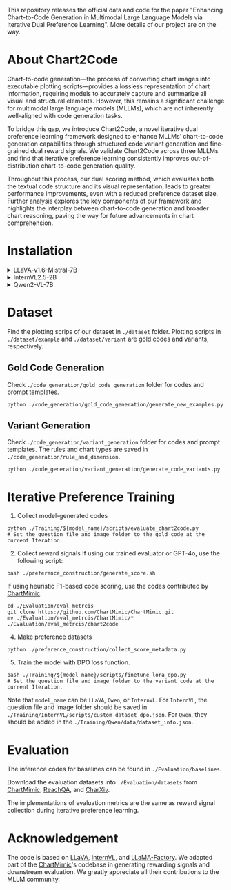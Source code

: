 This repository releases the official data and code for the paper "Enhancing Chart-to-Code Generation in Multimodal Large Language Models via Iterative Dual Preference Learning". More details of our project are on the way.

# About Chart2Code

Chart-to-code generation—the process of converting chart images into executable plotting scripts—provides a lossless representation of chart information, requiring models to accurately capture and summarize all visual and structural elements. However, this remains a significant challenge for multimodal large language models (MLLMs), which are not inherently well-aligned with code generation tasks.

To bridge this gap, we introduce Chart2Code, a novel iterative dual preference learning framework designed to enhance MLLMs’ chart-to-code generation capabilities through structured code variant generation and fine-grained dual reward signals. We validate Chart2Code across three MLLMs and find that iterative preference learning consistently improves out-of-distribution chart-to-code generation quality.

Throughout this process, our dual scoring method, which evaluates both the textual code structure and its visual representation, leads to greater performance improvements, even with a reduced preference dataset size. Further analysis explores the key components of our framework and highlights the interplay between chart-to-code generation and broader chart reasoning, paving the way for future advancements in chart comprehension.

# Installation

<details>
<summary>LLaVA-v1.6-Mistral-7B</summary>

This build process is based on [LLaVA](https://github.com/haotian-liu/LLaVA):
  
1. Clone this respository and move it to our ```./Training``` folder.

```
git clone https://github.com/haotian-liu/LLaVA.git
mv LLaVA ./Training
```
2. Install Package
```
cd ./Training/LLaVA
conda create -n llava python=3.10 -y
conda activate llava
pip install trl
```
3. Install additional packages for training cases
```
pip install -e ".[train]"
pip install flash-attn --no-build-isolation
```
4. Modify the TRL library adjust DPO for LLaVA
```
cd *your conda path*/envs/csr/lib/python3.10/site-packages/trl/trainer/
# Replace dop_trainer.py with dop_trainer.py in the 'Training/scripts_llava' folder.
```
5. Modify the parent class of llava_trainer
```
cd ./LLaVA/llava/train

# Modify llava_trainer.py as follows:

# from trl import DPOTrainer
# ...
# ...
# ...
# class LLaVATrainer(DPOTrainer):
```
6. Prepare training and evaluation script.
```
mkdir ./Training/LLaVA/scripts
mv ./scripts_llava/training/finetune_lora_sft.sh ./Training/LLaVA/scripts
mv ./scripts_llava/training/finetune_lora_dpo.sh ./Training/LLaVA/scripts
mv ./scripts_llava/evaluation/model_vqa_chart2code.py ./Training/LLaVA/llava/eval
mv ./scripts_llava/evaluation/model_vqa_chart2qa.py ./Training/LLaVA/llava/eval
mv ./scripts_llava/evaluation/evaluation_sampling.sh ./Training/LLaVA/scripts
```
</details>

<details>
<summary>InternVL2.5-2B</summary>

This build process is based on [InternVL](https://github.com/OpenGVLab/InternVL):

1. Clone this respository and move it to our ```./Training``` folder.

```
git clone https://github.com/OpenGVLab/InternVL.git
mv InternVL ./Training
```
2. Install Package
```
cd ./Training/InternVL
conda create -n internvl python=3.10 -y
conda activate internvl
```
3. Install additional packages for training cases
```
pip install -e ".requirements/internvl_chat.txt"
```
4. Prepare training and evaluation script.
```
mkdir ./Training/InternVL/scripts
mv ./scripts_internvl/training/finetune_lora_sft.sh ./Training/InternVL/scripts
mv ./scripts_internvl/training/finetune_lora_dpo.sh ./Training/InternVL/scripts
mv ./scripts_internvl/training/custom_dataset_sft.json ./Training/InternVL/scripts
mv ./scripts_internvl/training/custom_dataset_dpo.json ./Training/InternVL/scripts
mkdir ./Training/InternVL/internvl_chart/eval/chart2code
mv ./scripts_internvl/evaluation/evaluate_vqa.py ./Training/InternVL/internvl_chart/eval/chart2code
mv ./scripts_internvl/evaluation/evaluate_vqa_chartqa.py ./Training/InternVL/internvl_chart/eval/chart2code
mv ./scripts_internvl/evaluation/evaluation_sampling.sh ./Training/InternVL/scripts
```
</details>

<details>
<summary>Qwen2-VL-7B</summary>

This build process is based on [LLaMA-Factory](https://github.com/hiyouga/LLaMA-Factory):

1. Clone this respository and navigate to LLaVA folder

```
git clone https://github.com/hiyouga/LLaMA-Factory.git
mv LLaMA-Factory ./Training/Qwen
```
2. Install Package
```
cd ./Training/Qwen
conda create -n qwen python=3.10 -y
conda activate qwen
```
3. Install additional packages for training cases
```
pip install -e "requirementst.txt"
```
4. Prepare training and evaluation script.
```
mkdir ./Training/Qwen/scripts
mv ./scripts_qwen/training/finetune_lora_sft.sh ./Training/Qwen/scripts
mv ./scripts_qwen/training/finetune_lora_dpo.sh ./Training/Qwen/scripts
mv ./scripts_qwen/evaluation/evaluate_chart2code.py ./Training/Qwen/evaluate
mkdir ./Training/Qwen/evaluate
mv ./scripts_qwen/evaluation/evaluate_chartqa.py ./Training/Qwen/evaluate
mv ./scripts_qwen/evaluation/evaluation_sampling.sh ./Training/Qwen/scripts
```
</details>

# Dataset

Find the plotting scrips of our dataset in ```./dataset``` folder. Plotting scripts in ```./dataset/example``` and ```./dataset/variant``` are gold codes and variants, respectively.

## Gold Code Generation

Check ```./code_generation/gold_code_generation``` folder for codes and prompt templates.
```
python ./code_generation/gold_code_generation/generate_new_examples.py
```

## Variant Generation

Check ```./code_generation/variant_generation``` folder for codes and prompt templates. The rules and chart types are saved in ```./code_generation/rule_and_dimension```.
```
python ./code_generation/variant_generation/generate_code_variants.py
```

# Iterative Preference Training

1. Collect model-generated codes 
```
python ./Training/${model_name}/scripts/evaluate_chart2code.py
# Set the question file and image folder to the gold code at the current Iteration.
```
2. Collect reward signals
If using our trained evaluator or GPT-4o, use the following script:
```
bash ./preference_construction/generate_score.sh
```
If using heuristic F1-based code scoring, use the codes contributed by [ChartMimic](https://github.com/ChartMimic/ChartMimic):
```
cd ./Evaluation/eval_metrcis
git clone https://github.com/ChartMimic/ChartMimic.git
mv ./Evaluation/eval_metrcis/ChartMimic/* ./Evaluation/eval_metrcis/chart2code 
```
4. Make preference datasets
```
python ./preference_construction/collect_score_metadata.py
```
5. Train the model with DPO loss function.
```
bash ./Training/${model_name}/scripts/finetune_lora_dpo.py
# Set the question file and image folder to the variant code at the current Iteration.
```

Note that ```model_name``` can be ```LLaVA```, ```Qwen```, or ```InternVL```. For ```InternVL```, the question file and image folder should be saved in ```./Training/InternVL/scripts/custom_dataset_dpo.json```. For ```Qwen```, they should be added in the ```./Training/Qwen/data/dataset_info.json```.

# Evaluation

The inference codes for baselines can be found in ```./Evaluation/baselines```.

Download the evaluation datasets into ```./Evaluation/datasets``` from [ChartMimic](https://github.com/ChartMimic/ChartMimic), [ReachQA](https://github.com/hewei2001/ReachQA), and [CharXiv](https://github.com/princeton-nlp/CharXiv).

The implementations of evaluation metrics are the same as reward signal collection during iterative preference learning.

# Acknowledgement

The code is based on [LLaVA](https://github.com/haotian-liu/LLaVA), [InternVL](https://github.com/OpenGVLab/InternVL), and [LLaMA-Factory](https://github.com/hiyouga/LLaMA-Factory). We adapted part of the [ChartMimic](https://github.com/ChartMimic/ChartMimic)'s codebase in generating rewarding signals and downstream evaluation. We greatly appreciate all their contributions to the MLLM community.
